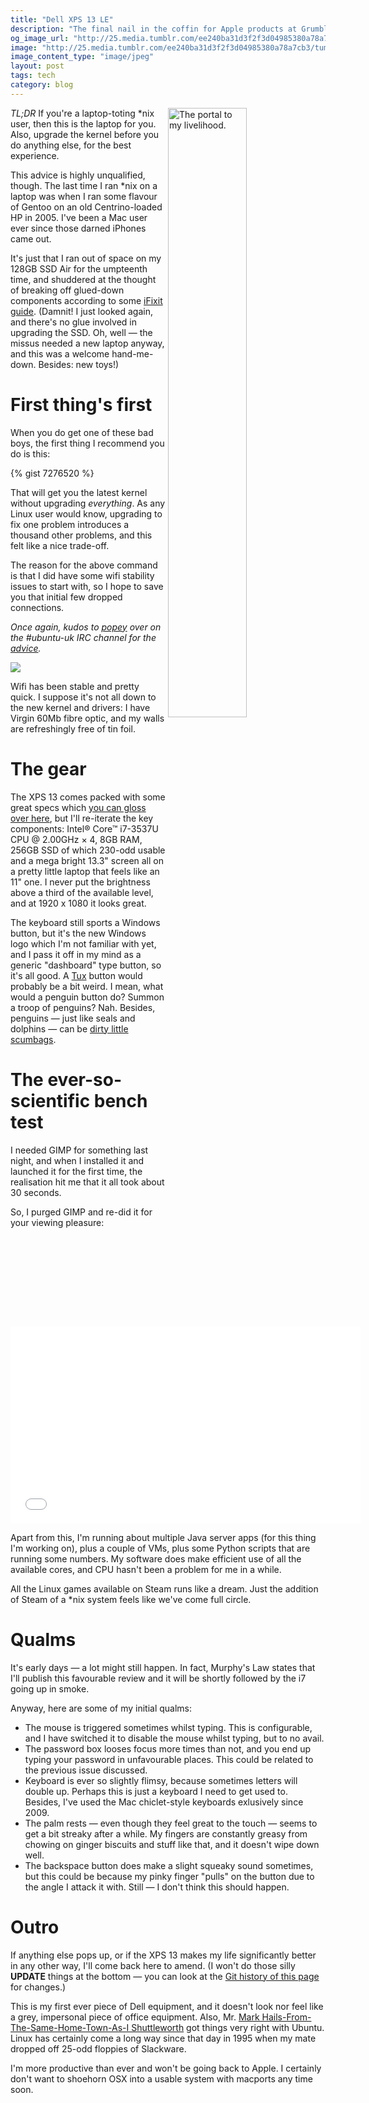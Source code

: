 ```yaml
---
title: "Dell XPS 13 LE"
description: "The final nail in the coffin for Apple products at Grumble Abode."
og_image_url: "http://25.media.tumblr.com/ee240ba31d3f2f3d04985380a78a7cb3/tumblr_mvmkbyrTe01ri2z5io1_1280.jpg"
image: "http://25.media.tumblr.com/ee240ba31d3f2f3d04985380a78a7cb3/tumblr_mvmkbyrTe01ri2z5io1_1280.jpg"
image_content_type: "image/jpeg"
layout: post
tags: tech
category: blog
---
```


<img src="http://25.media.tumblr.com/ee240ba31d3f2f3d04985380a78a7cb3/tumblr_mvmkbyrTe01ri2z5io1_1280.jpg" width="50%" align="right" alt="The portal to my livelihood."> *TL;DR* If you're a laptop-toting *nix user, then this is the laptop for you. Also, upgrade the kernel before you do anything else, for the best experience.

This advice is highly unqualified, though. The last time I ran *nix on a laptop was when I ran some flavour of Gentoo on an old Centrino-loaded HP in 2005. I've been a Mac user ever since those darned iPhones came out.

It's just that I ran out of space on my 128GB SSD Air for the umpteenth time, and shuddered at the thought of breaking off glued-down components according to some [iFixit guide](http://www.ifixit.com/Guide/MacBook+Air+13-Inch+Mid+2013+Solid-State+Drive+Replacement/151810). (Damnit! I just looked again, and there's no glue involved in upgrading the SSD. Oh, well &mdash; the missus needed a new laptop anyway, and this was a welcome hand-me-down. Besides: new toys!)

# First thing's first

When you do get one of these bad boys, the first thing I recommend you do is this:

{% gist 7276520 %}

That will get you the latest kernel without upgrading *everything*. As any Linux user would know, upgrading to fix one problem introduces a thousand other problems, and this felt like a nice trade-off.

The reason for the above command is that I did have some wifi stability issues to start with, so I hope to save you that initial few dropped connections.

_Once again, kudos to [popey](http://popey.com/) over on the #ubuntu-uk IRC channel for the [advice](https://wiki.ubuntu.com/Kernel/LTSEnablementStack)._

[<img src="http://i.imgur.com/lj9GnWi.png">](https://wiki.ubuntu.com/Kernel/LTSEnablementStack)

Wifi has been stable and pretty quick. I suppose it's not all down to the new kernel and drivers: I have Virgin 60Mb fibre optic, and my walls are refreshingly free of tin foil.

# The gear

The XPS 13 comes packed with some great specs which [you can gloss over here](http://www.dell.com/uk/business/p/xps-13-linux/pd), but I'll re-iterate the key components: Intel® Core™ i7-3537U CPU @ 2.00GHz × 4, 8GB RAM, 256GB SSD of which 230-odd usable and a mega bright 13.3" screen all on a pretty little laptop that feels like an 11" one. I never put the brightness above a third of the available level, and at 1920 x 1080 it looks great.

The keyboard still sports a Windows button, but it's the new Windows logo which I'm not familiar with yet, and I pass it off in my mind as a generic "dashboard" type button, so it's all good. A [Tux](http://en.wikipedia.org/wiki/Tux) button would probably be a bit weird. I mean, what would a penguin button do? Summon a troop of penguins? Nah. Besides, penguins &mdash; just like seals and dolphins &mdash; can be [dirty little scumbags](http://www.slate.com/blogs/wild_things/2013/10/28/sea_otter_dolphin_and_penguin_behavior_your_favorite_animals_are_jerks.html).

# The ever-so-scientific bench test

I needed GIMP for something last night, and when I installed it and launched it for the first time, the realisation hit me that it all took about 30 seconds.

So, I purged GIMP and re-did it for your viewing pleasure:

<iframe width="560" height="315" src="//www.youtube.com/embed/Gt0H4_QUvzE" frameborder="0" allowfullscreen></iframe>

Apart from this, I'm running about multiple Java server apps (for this thing I'm working on), plus a couple of VMs, plus some Python scripts that are running some numbers. My software does make efficient use of all the available cores, and CPU hasn't been a problem for me in a while.

All the Linux games available on Steam runs like a dream. Just the addition of Steam of a *nix system feels like we've come full circle.

# Qualms

It's early days &mdash; a lot might still happen. In fact, Murphy's Law states that I'll publish this favourable review and it will be shortly followed by the i7 going up in smoke.

Anyway, here are some of my initial qualms:

 - The mouse is triggered sometimes whilst typing. This is configurable, and I have switched it to disable the mouse whilst typing, but to no avail.
 - The password box looses focus more times than not, and you end up typing your password in unfavourable places. This could be related to the previous issue discussed.
 - Keyboard is ever so slightly flimsy, because sometimes letters will double up. Perhaps this is just a keyboard I need to get used to. Besides, I've used the Mac chiclet-style keyboards exlusively since 2009.
 - The palm rests &mdash; even though they feel great to the touch &mdash; seems to get a bit streaky after a while. My fingers are constantly greasy from chowing on ginger biscuits and stuff like that, and it doesn't wipe down well.
 - The backspace button does make a slight squeaky sound sometimes, but this could be because my pinky finger "pulls" on the button due to the angle I attack it with. Still &mdash; I don't think this should happen.

# Outro

If anything else pops up, or if the XPS 13 makes my life significantly better in any other way, I'll come back here to amend. (I won't do those silly **UPDATE** things at the bottom &mdash; you can look at the [Git history of this page](https://github.com/opyate/opyate.github.io/commits/master/_posts/2013-11-02-dell-xps-13-linux-edition-makes-me-happy.md) for changes.)

This is my first ever piece of Dell equipment, and it doesn't look nor feel like a grey, impersonal piece of office equipment. Also, Mr. [Mark Hails-From-The-Same-Home-Town-As-I Shuttleworth](http://en.wikipedia.org/wiki/Mark_Shuttleworth) got things very right with Ubuntu. Linux has certainly come a long way since that day in 1995 when my mate dropped off 25-odd floppies of Slackware.

I'm more productive than ever and won't be going back to Apple. I certainly don't want to shoehorn OSX into a usable system with macports any time soon.
